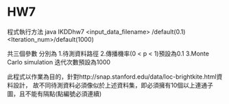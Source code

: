 HW7
===

程式執行方法
java IKDDhw7 <input_data_filename> <probability>/default(0.1) <Iteration_num>/default(1000)

共三個參數 分別為 1.待測資料路徑 
                  2.傳播機率(0 < p < 1)預設為0.1 
                  3.Monte Carlo simulation 迭代次數預設為1000

此程式以作業為目的，針對http://snap.stanford.edu/data/loc-brightkite.html資料設計，
故不同待測資料必須像似於上述資料集，即必須擁有10個以上連通子圖，且不能有隔點(點編號必須連續)
